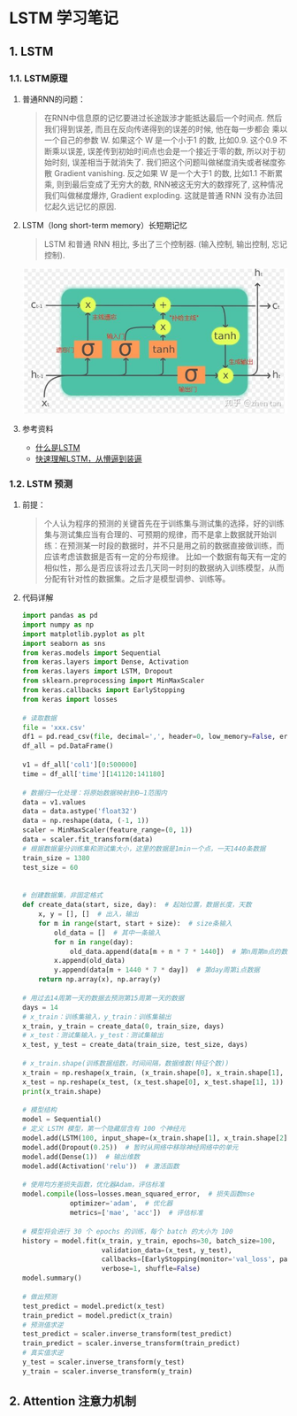 # LSTM 学习笔记

## 1. LSTM

### 1.1. LSTM原理

1. 普通RNN的问题：

    > 在RNN中信息原的记忆要进过长途跋涉才能抵达最后一个时间点. 然后我们得到误差, 而且在反向传递得到的误差的时候, 他在每一步都会 乘以一个自己的参数 W.
    > 如果这个 W 是一个小于1 的数, 比如0.9. 这个0.9 不断乘以误差, 误差传到初始时间点也会是一个接近于零的数, 所以对于初始时刻, 误差相当于就消失了. 我们把这个问题叫做梯度消失或者梯度弥散 Gradient vanishing.
    > 反之如果 W 是一个大于1 的数, 比如1.1 不断累乘, 则到最后变成了无穷大的数, RNN被这无穷大的数撑死了, 这种情况我们叫做梯度爆炸, Gradient exploding. 这就是普通 RNN 没有办法回忆起久远记忆的原因.

2. LSTM（long short-term memory）长短期记忆

    > LSTM 和普通 RNN 相比, 多出了三个控制器. (输入控制, 输出控制, 忘记控制).

    <img src='../images/lstm.jpg' width=600>

3. 参考资料

   - [什么是LSTM](https://morvanzhou.github.io/tutorials/machine-learning/keras/2-4-B-LSTM/)
   - [快速理解LSTM，从懵逼到装逼](https://zhuanlan.zhihu.com/p/88892937)

### 1.2. LSTM 预测

1. 前提：

    > 个人认为程序的预测的关键首先在于训练集与测试集的选择，好的训练集与测试集应当有合理的、可预期的规律，而不是拿上数据就开始训练：在预测某一时段的数据时，并不只是用之前的数据直接做训练，而应该考虑该数据是否有一定的分布规律。
    比如一个数据有每天有一定的相似性，那么是否应该将过去几天同一时刻的数据纳入训练模型，从而分配有针对性的数据集。之后才是模型调参、训练等。

1. 代码详解

    ```python
    import pandas as pd
    import numpy as np
    import matplotlib.pyplot as plt
    import seaborn as sns
    from keras.models import Sequential
    from keras.layers import Dense, Activation
    from keras.layers import LSTM, Dropout
    from sklearn.preprocessing import MinMaxScaler
    from keras.callbacks import EarlyStopping
    from keras import losses

    # 读取数据
    file = 'xxx.csv'
    df1 = pd.read_csv(file, decimal=',', header=0, low_memory=False, error_bad_lines=False)
    df_all = pd.DataFrame()

    v1 = df_all['col1'][0:500000]
    time = df_all['time'][141120:141180]

    # 数据归一化处理：将原始数据映射到0—1范围内
    data = v1.values
    data = data.astype('float32')
    data = np.reshape(data, (-1, 1))
    scaler = MinMaxScaler(feature_range=(0, 1))
    data = scaler.fit_transform(data)
    # 根据数据量分训练集和测试集大小，这里的数据是1min一个点，一天1440条数据
    train_size = 1380
    test_size = 60


    # 创建数据集，非固定格式
    def create_data(start, size, day):  # 起始位置，数据长度，天数
        x, y = [], []  # 出入，输出
        for m in range(start, start + size):  # size条输入
            old_data = []  # 其中一条输入
            for n in range(day):
                old_data.append(data[m + n * 7 * 1440])  # 第n周第m点的数据
            x.append(old_data)
            y.append(data[m + 1440 * 7 * day])  # 第day周第i点数据
        return np.array(x), np.array(y)

    # 用过去14周第一天的数据去预测第15周第一天的数据
    days = 14  
    # x_train：训练集输入，y_train：训练集输出
    x_train, y_train = create_data(0, train_size, days)
    # x_test：测试集输入，y_test：测试集输出
    x_test, y_test = create_data(train_size, test_size, days)

    # x_train.shape(训练数据组数，时间间隔，数据维数(特征个数))
    x_train = np.reshape(x_train, (x_train.shape[0], x_train.shape[1], 1))
    x_test = np.reshape(x_test, (x_test.shape[0], x_test.shape[1], 1))
    print(x_train.shape)

    # 模型结构
    model = Sequential()
    # 定义 LSTM 模型，第一个隐藏层含有 100 个神经元
    model.add(LSTM(100, input_shape=(x_train.shape[1], x_train.shape[2])))
    model.add(Dropout(0.25))  # 暂时从网络中移除神经网络中的单元
    model.add(Dense(1))  # 输出维数
    model.add(Activation('relu'))  # 激活函数

    # 使用均方差损失函数，优化器Adam，评估标准
    model.compile(loss=losses.mean_squared_error,  # 损失函数mse
                optimizer='adam',  # 优化器
                metrics=['mae', 'acc'])  # 评估标准

    # 模型将会进行 30 个 epochs 的训练，每个 batch 的大小为 100
    history = model.fit(x_train, y_train, epochs=30, batch_size=100,
                        validation_data=(x_test, y_test),
                        callbacks=[EarlyStopping(monitor='val_loss', patience=10)],
                        verbose=1, shuffle=False)
    model.summary()

    # 做出预测
    test_predict = model.predict(x_test)
    train_predict = model.predict(x_train)
    # 预测值求逆
    test_predict = scaler.inverse_transform(test_predict)
    train_predict = scaler.inverse_transform(train_predict)
    # 真实值求逆
    y_test = scaler.inverse_transform(y_test)
    y_train = scaler.inverse_transform(y_train)

    ```

## 2. Attention 注意力机制

